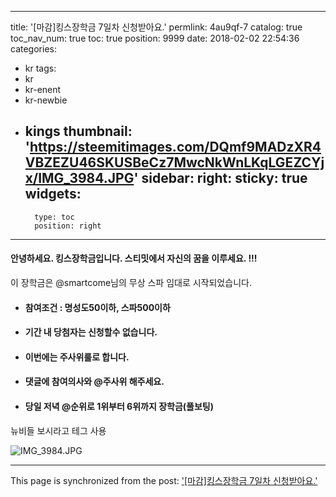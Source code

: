 
---
title: '[마감]킹스장학금 7일차 신청받아요.'
permlink: 4au9qf-7
catalog: true
toc_nav_num: true
toc: true
position: 9999
date: 2018-02-02 22:54:36
categories:
- kr
tags:
- kr
- kr-enent
- kr-newbie
- kings
thumbnail: 'https://steemitimages.com/DQmf9MADzXR4VBZEZU46SKUSBeCz7MwcNkWnLKqLGEZCYjx/IMG_3984.JPG'
sidebar:
    right:
        sticky: true
widgets:
    -
        type: toc
        position: right
---


#### 안녕하세요. 킹스장학금입니다.  스티밋에서 자신의 꿈을 이루세요. !!!
이 장학금은 @smartcome님의 무상 스파 임대로 시작되었습니다. 
- #### 참여조건 : 명성도50이하, 스파500이하 
- #### 기간 내 당첨자는 신청할수 없습니다. 
- #### 이번에는 주사위룰로 합니다. 
- #### 댓글에 참여의사와 @주사위 해주세요. 
- #### 당일 저녁 @순위로 1위부터 6위까지 장학금(풀보팅) 

뉴비들 보시라고 테그 사용 

![IMG_3984.JPG](https://steemitimages.com/DQmf9MADzXR4VBZEZU46SKUSBeCz7MwcNkWnLKqLGEZCYjx/IMG_3984.JPG)

- - -

This page is synchronized from the post: ['[마감]킹스장학금 7일차 신청받아요.'](https://steemit.com/@kingbit/4au9qf-7)
